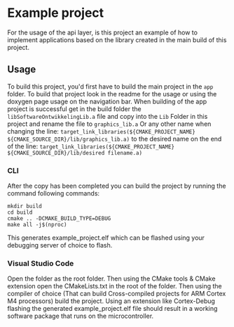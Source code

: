 # Example project
For the usage of the api layer, is this project an example of how to implement applications based on the library created in the main build of this project.

## Usage
To build this project, you'd first have to build the main project in the ```app``` folder. To build that project look in the readme for the usage or using the doxygen page usage on the navigation bar.
When building of the app project is successful get in the build folder the ```libSoftwareOntwikkelingLib.a``` file and copy into the ```Lib``` Folder in this project and rename the file to ```graphics_lib.a``` Or any other name when changing the line:
```target_link_libraries(${CMAKE_PROJECT_NAME} ${CMAKE_SOURCE_DIR}/lib/graphics_lib.a)```
to the desired name on the end of the line:
```target_link_libraries(${CMAKE_PROJECT_NAME} ${CMAKE_SOURCE_DIR}/lib/desired filename.a)```

### CLI
After the copy has been completed you can build the project by running the command following commands:
```
mkdir build
cd build
cmake .. -DCMAKE_BUILD_TYPE=DEBUG
make all -j$(nproc)
```
This generates example_project.elf which can be flashed using your debugging server of choice to flash.

### Visual Studio Code
Open the folder as the root folder. Then using the CMake tools & CMake extension open the CMakeLists.txt in the root of the folder.
Then using the compiler of choice (That can build Cross-compiled projects for ARM Cortex M4 processors) build the project. Using an extension like Cortex-Debug flashing the generated example_project.elf file should result in a working software package that runs on the microcontroller.